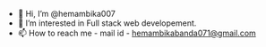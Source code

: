 - 👋 Hi, I’m @hemambika007
- 👀 I’m interested in Full stack web developement.
- 📫 How to reach me - mail id - hemambikabanda071@gmail.com

<!---
hemambika007/hemambika007 is a ✨ special ✨ repository because its `README.md` (this file) appears on your GitHub profile.
You can click the Preview link to take a look at your changes.
--->
